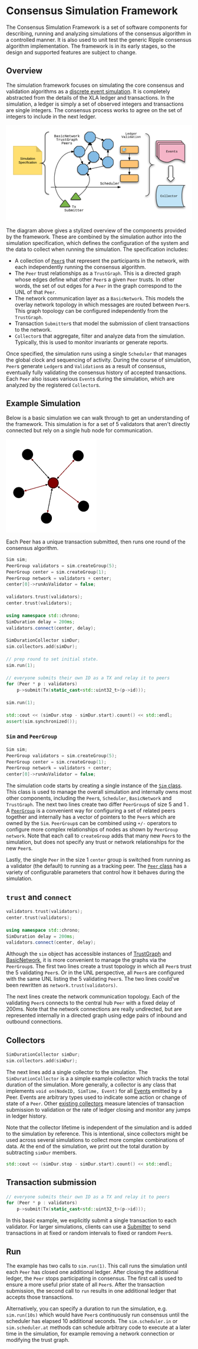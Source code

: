 # Consensus Simulation Framework

The Consensus Simulation Framework is a set of software components for
describing, running and analyzing simulations of the consensus algorithm in a
controlled manner. It is also used to unit test the generic Ripple consensus
algorithm implementation. The framework is in its early stages, so the design
and supported features are subject to change.

## Overview

The simulation framework focuses on simulating the core consensus and validation
algorithms as a [discrete event
simulation](https://en.wikipedia.org/wiki/Discrete_event_simulation). It is
completely abstracted from the details of the XLA ledger and transactions. In
the simulation, a ledger is simply a set of observed integers and transactions
are single integers. The consensus process works to agree on the set of integers
to include in the next ledger.

![CSF Overview](./csf_overview.png "CSF Overview")

The diagram above gives a stylized overview of the components provided by the
framework. These are combined by the simulation author into the simulation
specification, which defines the configuration of the system and the data to
collect when running the simulation. The specification includes:

- A collection of [`Peer`s](./Peer.h) that represent the participants in the
  network, with each independently running the consensus algorithm.
- The `Peer` trust relationships as a `TrustGraph`. This is a directed graph
  whose edges define what other `Peer`s a given `Peer` trusts.  In other words,
  the set of out edges for a `Peer` in the graph correspond to the UNL of that
  `Peer`.
- The network communication layer as a `BasicNetwork`. This models the overlay
  network topology in which messages are routed between `Peer`s. This graph
  topology can be configured independently from the `TrustGraph`.
- Transaction `Submitter`s that model the submission of client transactions to
  the network.
- `Collector`s that aggregate, filter and analyze data from the simulation.
  Typically, this is used to monitor invariants or generate reports.

Once specified, the simulation runs using a single `Scheduler` that manages the
global clock and sequencing of activity. During the course of simulation,
`Peer`s generate `Ledger`s and `Validation`s as a result of consensus,
eventually fully validating the consensus history of accepted transactions. Each
`Peer` also issues various `Event`s during the simulation, which are analyzed by
the registered `Collector`s.

## Example Simulation
Below is a basic simulation we can walk through to get an understanding of the
framework. This simulation is for a set of 5 validators that aren't directly
connected but rely on a single hub node for communication.

![Example Sim](./csf_graph.png "Example Sim")

Each Peer has a unique transaction submitted, then runs one round of the
consensus algorithm.

```c++
Sim sim;
PeerGroup validators = sim.createGroup(5);
PeerGroup center = sim.createGroup(1);
PeerGroup network = validators + center;
center[0]->runAsValidator = false;

validators.trust(validators);
center.trust(validators);

using namespace std::chrono;
SimDuration delay = 200ms;
validators.connect(center, delay);

SimDurationCollector simDur;
sim.collectors.add(simDur);

// prep round to set initial state.
sim.run(1);

// everyone submits their own ID as a TX and relay it to peers
for (Peer * p : validators)
    p->submit(Tx(static_cast<std::uint32_t>(p->id)));

sim.run(1);

std::cout << (simDur.stop - simDur.start).count() << std::endl;
assert(sim.synchronized());
```

### `Sim` and `PeerGroup`

```c++
Sim sim;
PeerGroup validators = sim.createGroup(5);
PeerGroup center = sim.createGroup(1);
PeerGroup network = validators + center;
center[0]->runAsValidator = false;

```

The simulation code starts by creating a single instance of the [`Sim`
class](./Sim.h). This class is used to manage the overall simulation and
internally owns most other components, including the `Peer`s, `Scheduler`,
`BasicNetwork` and `TrustGraph`.  The next two lines create two differ
`PeerGroup`s of size 5 and 1 . A [`PeerGroup`](./PeerGroup.h) is a convenient
way for configuring a set of related peers together and internally has a vector
of pointers to the `Peer`s which are owned by the `Sim`. `PeerGroup`s can be
combined using `+/-` operators to configure more complex relationships of nodes
as shown by `PeerGroup network`.  Note that each call to `createGroup` adds that
many new `Peer`s to the simulation, but does not specify any trust or network
relationships for the new `Peer`s.

Lastly, the single `Peer` in the size 1 `center` group is switched from running
as a validator (the default) to running as a tracking peer. The [`Peer`
class](./Peer.h) has a variety of configurable parameters that control how it
behaves during the simulation.

## `trust` and `connect`

```c++
validators.trust(validators);
center.trust(validators);

using namespace std::chrono;
SimDuration delay = 200ms;
validators.connect(center, delay);
```

Although the `sim` object has accessible instances of
[TrustGraph](./TrustGraph.h) and [BasicNetwork](./BasicNetwork.h), it is more
convenient to manage the graphs via the `PeerGroup`s.   The first two lines
create a trust topology in which all `Peer`s trust the 5 validating `Peer`s.  Or
in the UNL perspective, all `Peer`s are configured with the same UNL listing the
5 validating `Peer`s. The two lines could've been rewritten as
`network.trust(validators)`.

The next lines create the network communication topology. Each of the validating
`Peer`s connects to the central hub `Peer` with a fixed delay of 200ms.  Note
that the network connections are really undirected, but are represented
internally in a directed graph using edge pairs of inbound and outbound connections.

## Collectors

```c++
SimDurationCollector simDur;
sim.collectors.add(simDur);
```

The next lines add a single collector to the simulation.  The
`SimDurationCollector` is a a simple example collector which tracks the total
duration of the simulation.  More generally, a collector is any class that
implements `void on(NodeID, SimTime, Event)` for all [Events](./events.h)
emitted by a Peer.  Events are arbitrary types used to indicate some action or
change of state of a `Peer`. Other [existing collectors](./collectors.h) measure
latencies of transaction submission to validation or the rate of ledger closing
and monitor any jumps in ledger history.

Note that the collector lifetime is independent of the simulation and is added
to the simulation by reference. This is intentional, since collectors might be
used across several simulations to collect more complex combinations of data. At
the end of the simulation, we print out the total duration by subtracting
`simDur` members.

```c++
std::cout << (simDur.stop - simDur.start).count() << std::endl;
```

## Transaction submission

```c++
// everyone submits their own ID as a TX and relay it to peers
for (Peer * p : validators)
    p->submit(Tx(static_cast<std::uint32_t>(p->id)));
```

In this basic example, we explicitly submit a single transaction to each
validator. For larger simulations, clients can use a [Submitter](./submitters.h)
to send transactions in at fixed or random intervals to fixed or random `Peer`s.

## Run

The example has two calls to `sim.run(1)`.  This call runs the simulation until
each `Peer` has closed one additional ledger.  After closing the additional
ledger, the `Peer` stops participating in consensus.  The first call is used to
ensure a more useful prior state of all `Peer`s. After the transaction
submission, the second call to `run` results in one additional ledger that
accepts those transactions.

Alternatively, you can specify a duration to run the simulation, e.g.
`sim.run(10s)` which would have `Peer`s continuously run consensus until the
scheduler has elapsed 10 additional seconds. The `sim.scheduler.in` or
`sim.scheduler.at` methods can schedule arbitrary code to execute at a later
time in the simulation, for example removing a network connection or modifying
the trust graph.